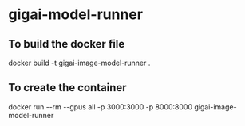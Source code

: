 # gigai-model-runner

## To build the docker file
docker build -t gigai-image-model-runner .

## To create the container
docker run --rm --gpus all -p 3000:3000 -p 8000:8000 gigai-image-model-runner
